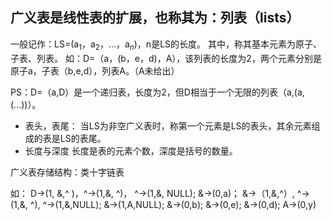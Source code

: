 


## 广义表是线性表的扩展，也称其为：列表（**lists**）
一般记作：LS=(a$_1$，a$_2$，...，a$_n$)，n是LS的长度。
其中，称其基本元素为原子、子表、列表。
如：D=（a，(b，e，d)，A），该列表的长度为2，两个元素分别是原子a，子表（b,e,d），列表A。（A未给出）

PS：D=（a,D）是一个递归表，长度为2，但D相当于一个无限的列表（a,(a,(...))）。
- 表头，表尾：
当LS为非空广义表时，称第一个元素是LS的表头，其余元素组成的表是LS的表尾。
- 长度与深度
长度是表的元素个数，深度是括号的数量。


广义表存储结构：类十字链表

如：
D->(1, &,^ )，^->(1,&, ^)， ^->(1,&, NULL);
&->(0,a)；       &->（1,&,^）, ^->(1,&, ^), ^->(1,&,NULL); &->(1,A,NULL);
                         &->(0,b); &->(0,e); &->(0,d);  A->(0,y)

                   
<!--stackedit_data:
eyJoaXN0b3J5IjpbMTc5NTAyMzcyOCwtNzMwMTcwMzA0LDE3OD
A5NTk4ODksLTk4NDUwMTk4LC01MTE4OTAyNjZdfQ==
-->
